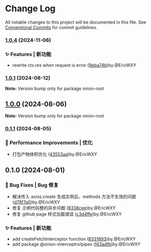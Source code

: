 # Change Log

All notable changes to this project will be documented in this file.
See [Conventional Commits](https://conventionalcommits.org) for commit guidelines.

### [1.0.4](https://github.com/coverjs/onion-interceptor/compare/v1.0.1...v1.0.4) (2024-11-06)

### ✨ Features | 新功能

* rewrite ctx.res when request is error ([9eba74b](https://github.com/coverjs/onion-interceptor/commit/9eba74bdab964703e3f43f10add7c785804d0168))by.@EricWXY

### [1.0.1](https://github.com/coverjs/onion-interceptor/compare/v1.0.0...v1.0.1) (2024-08-12)

**Note:** Version bump only for package onion-root

## [1.0.0](https://github.com/coverjs/onion-interceptor/compare/v0.1.1...v1.0.0) (2024-08-06)

**Note:** Version bump only for package onion-root

### [0.1.1](https://github.com/coverjs/onion-interceptor/compare/v0.1.0...v0.1.1) (2024-08-05)

### 🚀 Performance Improvements | 优化

* 打包产物体积优化 ([43553aa](https://github.com/coverjs/onion-interceptor/commit/43553aad88bdc513359ef0f748c9d3a04201c0b9))by.@EricWXY

## 0.1.0 (2024-08-01)

### 🐛 Bug Fixes | Bug 修复

* 解决传入 axios.create 生成实例后，methods 方法不生效的问题 ([d78f7a0](https://github.com/coverjs/onion-interceptor/commit/d78f7a0ebce89e605082747d9c7461d8b8bdb161))by.@EricWXY
* 修复 示例代码整的异步问题 ([8338cee](https://github.com/coverjs/onion-interceptor/commit/8338cee38ee4fc5b765c03a1f31bcfeef209f8fb))by.@EricWXY
* 修复 github page 样式加载错误 ([c3d4ffe](https://github.com/coverjs/onion-interceptor/commit/c3d4ffecd4e200959f96ef088464267486a1cfcb))by.@EricWXY

### ✨ Features | 新功能

* add createFetchInterceptor function ([8331693](https://github.com/coverjs/onion-interceptor/commit/83316934b52866032e2c2064340cf73b7d414378))by.@EricWXY
* add package @onion-interceptro/pipes ([f43adfb](https://github.com/coverjs/onion-interceptor/commit/f43adfbdf8838eec92e2fb81ebe66ae9f0e6ac40))by.@EricWXY
